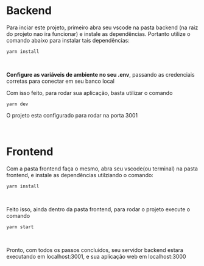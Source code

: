 # Backend

Para inciar este projeto, primeiro abra seu vscode na pasta backend (na raiz do projeto nao ira funcionar) e instale as dependências. Portanto utilize o comando abaixo para instalar tais dependências:

```
yarn install
```

<br>

**Configure as variáveis de ambiente no seu .env**, passando as credenciais corretas para conectar em seu banco local

Com isso feito, para rodar sua aplicação, basta utilizar o comando

```
yarn dev
```

O projeto esta configurado para rodar na porta 3001

<br>

# Frontend

Com a pasta frontend faça o mesmo, abra seu vscode(ou terminal) na pasta frontend, e instale as dependências utilziando o comando:

```
yarn install
```

<br>

Feito isso, ainda dentro da pasta frontend, para rodar o projeto execute o comando

```
yarn start
```

<br>

Pronto, com todos os passos concluidos, seu servidor backend estara executando em localhost:3001, e sua aplicação web em localhost:3000
